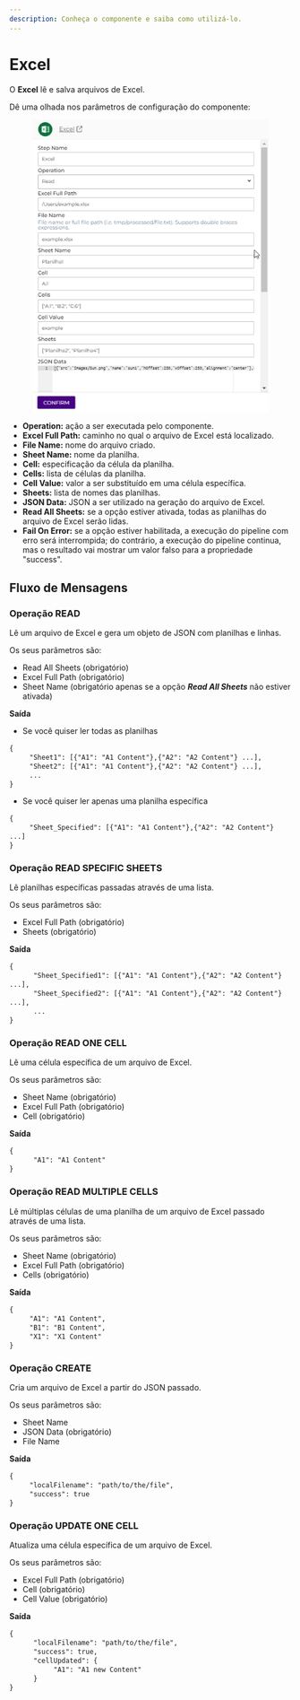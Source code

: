 ```yaml
---
description: Conheça o componente e saiba como utilizá-lo.
---
```


# Excel

O **Excel** lê e salva arquivos de Excel.

Dê uma olhada nos parâmetros de configuração do componente:

<figure><img src="../../.gitbook/assets/Gif Excel.gif" alt=""><figcaption></figcaption></figure>

* **Operation:** ação a ser executada pelo componente.
* **Excel Full Path:** caminho no qual o arquivo de Excel está localizado.
* **File Name:** nome do arquivo criado.
* **Sheet Name:** nome da planilha.
* **Cell:** especificação da célula da planilha.
* **Cells:** lista de células da planilha.
* **Cell Value:** valor a ser substituído em uma célula específica.
* **Sheets:** lista de nomes das planilhas.
* **JSON Data:** JSON a ser utilizado na geração do arquivo de Excel.
* **Read All Sheets:** se a opção estiver ativada, todas as planilhas do arquivo de Excel serão lidas.
* **Fail On Error:** se a opção estiver habilitada, a execução do pipeline com erro será interrompida; do contrário, a execução do pipeline continua, mas o resultado vai mostrar um valor falso para a propriedade "success".

## Fluxo de Mensagens <a href="#fluxo-de-mensagens" id="fluxo-de-mensagens"></a>

### **Operação READ** <a href="#operao-read" id="operao-read"></a>

Lê um arquivo de Excel e gera um objeto de JSON com planilhas e linhas.

Os seus parâmetros são:

* Read All Sheets (obrigatório)
* Excel Full Path (obrigatório)
* Sheet Name (obrigatório apenas se a opção _**Read All Sheets**_ não estiver ativada)

**Saída**

* Se você quiser ler todas as planilhas

```
{
     "Sheet1": [{"A1": "A1 Content"},{"A2": "A2 Content"} ...],
     "Sheet2": [{"A1": "A1 Content"},{"A2": "A2 Content"} ...],
     ...
}
```

* Se você quiser ler apenas uma planilha específica

```
{
     "Sheet_Specified": [{"A1": "A1 Content"},{"A2": "A2 Content"} ...]
}
```

### Operação READ SPECIFIC SHEETS <a href="#operao-read-specific-sheets" id="operao-read-specific-sheets"></a>

Lê planilhas específicas passadas através de uma lista.

Os seus parâmetros são:

* Excel Full Path (obrigatório)
* Sheets (obrigatório)

**Saída**

```
{
      "Sheet_Specified1": [{"A1": "A1 Content"},{"A2": "A2 Content"} ...],
      "Sheet_Specified2": [{"A1": "A1 Content"},{"A2": "A2 Content"} ...],
      ...
}
```

### Operação READ ONE CELL <a href="#operao-read-one-cell" id="operao-read-one-cell"></a>

Lê uma célula específica de um arquivo de Excel.

Os seus parâmetros são:

* Sheet Name (obrigatório)
* Excel Full Path (obrigatório)
* Cell (obrigatório)

**Saída**

```
{
      "A1": "A1 Content"
}
```

### Operação READ MULTIPLE CELLS <a href="#operao-read-multiple-cells" id="operao-read-multiple-cells"></a>

Lê múltiplas células de uma planilha de um arquivo de Excel passado através de uma lista.

Os seus parâmetros são:

* Sheet Name (obrigatório)
* Excel Full Path (obrigatório)
* Cells (obrigatório)

**Saída**

```
{
     "A1": "A1 Content",
     "B1": "B1 Content",
     "X1": "X1 Content"
}
```

### Operação CREATE <a href="#operao-create" id="operao-create"></a>

Cria um arquivo de Excel a partir do JSON passado.

Os seus parâmetros são:

* Sheet Name
* JSON Data (obrigatório)
* File Name

**Saída**

```
{
     "localFilename": "path/to/the/file",
     "success": true
}
```

### Operação UPDATE ONE CELL <a href="#operao-update-one-cell" id="operao-update-one-cell"></a>

Atualiza uma célula específica de um arquivo de Excel.

Os seus parâmetros são:

* Excel Full Path (obrigatório)
* Cell (obrigatório)
* Cell Value (obrigatório)

**Saída**

```
{
      "localFilename": "path/to/the/file",
      "success": true,
      "cellUpdated": {
           "A1": "A1 new Content"
      }
}
```
